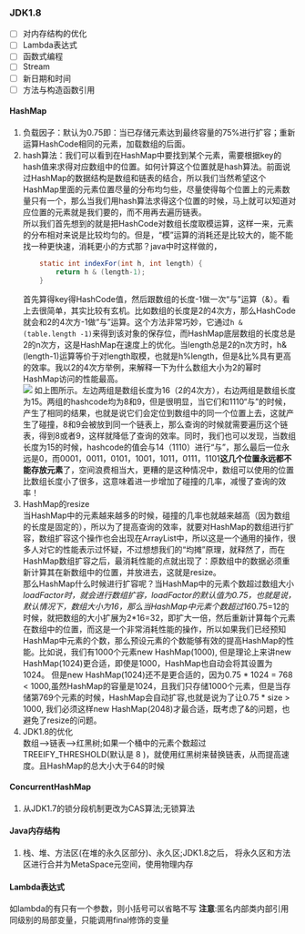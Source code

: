 ### JDK1.8
- [ ] 对内存结构的优化
- [ ] Lambda表达式
- [ ] 函数式编程
- [ ] Stream
- [ ] 新日期和时间
- [ ] 方法与构造函数引用
#### HashMap
1. 负载因子：默认为0.75即：当已存储元素达到最终容量的75%进行扩容；重新运算HashCode相同的元素，加载数组的后面。
1. hash算法：我们可以看到在HashMap中要找到某个元素，需要根据key的hash值来求得对应数组中的位置。如何计算这个位置就是hash算法。前面说过HashMap的数据结构是数组和链表的结合，所以我们当然希望这个HashMap里面的元素位置尽量的分布均匀些，尽量使得每个位置上的元素数量只有一个，那么当我们用hash算法求得这个位置的时候，马上就可以知道对应位置的元素就是我们要的，而不用再去遍历链表。  
所以我们首先想到的就是把HashCode对数组长度取模运算，这样一来，元素的分布相对来说是比较均匀的。但是，“模”运算的消耗还是比较大的，能不能找一种更快速，消耗更小的方式那？java中时这样做的，
    ```java
        static int indexFor(int h, int length) {  
            return h & (length-1);
        }
    ```
    首先算得key得HashCode值，然后跟数组的长度-1做一次“与”运算（&）。看上去很简单，其实比较有玄机。比如数组的长度是2的4次方，那么HashCode就会和2的4次方-1做“与”运算。这个方法非常巧妙，它通过```h & (table.length -1)```来得到该对象的保存位，而HashMap底层数组的长度总是2的n次方，这是HashMap在速度上的优化。当length总是2的n次方时，h& (length-1)运算等价于对length取模，也就是h%length，但是&比%具有更高的效率。我以2的4次方举例，来解释一下为什么数组大小为2的幂时HashMap访问的性能最高。  
     ![](https://thinkingjava-md-1257967443.cos.ap-guangzhou.myqcloud.com/HashMapIndex.jpg)
     如上图所示。左边两组是数组长度为16（2的4次方），右边两组是数组长度为15。两组的hashcode均为8和9，但是很明显，当它们和1110“与”的时候，产生了相同的结果，也就是说它们会定位到数组中的同一个位置上去，这就产生了碰撞，8和9会被放到同一个链表上，那么查询的时候就需要遍历这个链表，得到8或者9，这样就降低了查询的效率。同时，我们也可以发现，当数组长度为15的时候，hashcode的值会与14（1110）进行“与”，那么最后一位永远是0，而0001，0011，0101，1001，1011，0111，1101**这几个位置永远都不能存放元素**了，空间浪费相当大，更糟的是这种情况中，数组可以使用的位置比数组长度小了很多，这意味着进一步增加了碰撞的几率，减慢了查询的效率！ 
1. HashMap的resize  
    当HashMap中的元素越来越多的时候，碰撞的几率也就越来越高（因为数组的长度是固定的），所以为了提高查询的效率，就要对HashMap的数组进行扩容，数组扩容这个操作也会出现在ArrayList中，所以这是一个通用的操作，很多人对它的性能表示过怀疑，不过想想我们的“均摊”原理，就释然了，而在HashMap数组扩容之后，最消耗性能的点就出现了：原数组中的数据必须重新计算其在新数组中的位置，并放进去，这就是resize。  
    那么HashMap什么时候进行扩容呢？当HashMap中的元素个数超过数组大小*loadFactor时，就会进行数组扩容，loadFactor的默认值为0.75，也就是说，默认情况下，数组大小为16，那么当HashMap中元素个数超过16*0.75=12的时候，就把数组的大小扩展为2*16=32，即扩大一倍，然后重新计算每个元素在数组中的位置，而这是一个非常消耗性能的操作，所以如果我们已经预知HashMap中元素的个数，那么预设元素的个数能够有效的提高HashMap的性能。比如说，我们有1000个元素new HashMap(1000), 但是理论上来讲new HashMap(1024)更合适，即使是1000，HashMap也自动会将其设置为1024。 但是new HashMap(1024)还不是更合适的，因为0.75 * 1024 = 768 < 1000,虽然HashMap的容量是1024，且我们只存储1000个元素，但是当存储第769个元素的时候，HashMap会自动扩容,也就是说为了让0.75 * size > 1000, 我们必须这样new HashMap(2048)才最合适，既考虑了&的问题，也避免了resize的问题。 
1. JDK1.8的优化  
    数组-->链表-->红黑树;如果一个桶中的元素个数超过 TREEIFY_THRESHOLD(默认是 8 )，就使用红黑树来替换链表，从而提高速度。且HashMap的总大小大于64的时候
#### ConcurrentHashMap
1. 从JDK1.7的锁分段机制更改为CAS算法;无锁算法
#### Java内存结构
1. 栈、堆、方法区(在堆的永久区部分)、永久区;JDK1.8之后， 将永久区和方法区进行合并为MetaSpace元空间，使用物理内存 
#### Lambda表达式
如lambda的有只有一个参数，则小括号可以省略不写
**注意**:匿名内部类内部引用同级别的局部变量，只能调用final修饰的变量